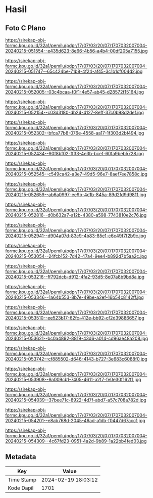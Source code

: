 # Hasil

## Foto C Plano

https://sirekap-obj-formc.kpu.go.id/32a1/pemilu/pdpr/17/07/03/20/07/1707032007004-20240215-051554--e435d623-8e66-4b56-a4b4-00df205a7155.jpg

https://sirekap-obj-formc.kpu.go.id/32a1/pemilu/pdpr/17/07/03/20/07/1707032007004-20240215-051747--65c424be-71b8-4f24-af45-3c1b1cf004d2.jpg

https://sirekap-obj-formc.kpu.go.id/32a1/pemilu/pdpr/17/07/03/20/07/1707032007004-20240215-052005--03c4bcaa-f0f1-4e57-ab45-d28572f15164.jpg

https://sirekap-obj-formc.kpu.go.id/32a1/pemilu/pdpr/17/07/03/20/07/1707032007004-20240215-052154--c03d3180-db24-4127-8eff-37c0b98d2def.jpg

https://sirekap-obj-formc.kpu.go.id/32a1/pemilu/pdpr/17/07/03/20/07/1707032007004-20240215-052302--bfca77b8-076e-4558-aa17-1f303d2bf494.jpg

https://sirekap-obj-formc.kpu.go.id/32a1/pemilu/pdpr/17/07/03/20/07/1707032007004-20240215-052434--90f8bf02-ff33-4e3b-bcef-60fa9beb5728.jpg

https://sirekap-obj-formc.kpu.go.id/32a1/pemilu/pdpr/17/07/03/20/07/1707032007004-20240215-052545--c549ca42-a3e7-49d5-96e7-8aef7ee7858c.jpg

https://sirekap-obj-formc.kpu.go.id/32a1/pemilu/pdpr/17/07/03/20/07/1707032007004-20240215-052659--ab6a0997-ee9b-4c1b-845a-89d2fd9d9811.jpg

https://sirekap-obj-formc.kpu.go.id/32a1/pemilu/pdpr/17/07/03/20/07/1707032007004-20240215-052816--d0b632a7-a12b-4380-a598-7743810e2c76.jpg

https://sirekap-obj-formc.kpu.go.id/32a1/pemilu/pdpr/17/07/03/20/07/1707032007004-20240215-052941--d904a07d-83c9-4b83-85e1-c6c49f7f2b9c.jpg

https://sirekap-obj-formc.kpu.go.id/32a1/pemilu/pdpr/17/07/03/20/07/1707032007004-20240215-053054--24fcb152-7d42-47a4-9ee4-b892d7b5aa2c.jpg

https://sirekap-obj-formc.kpu.go.id/32a1/pemilu/pdpr/17/07/03/20/07/1707032007004-20240215-053216--ff792dcb-d912-4fa2-93d5-8e07a8b9bd8a.jpg

https://sirekap-obj-formc.kpu.go.id/32a1/pemilu/pdpr/17/07/03/20/07/1707032007004-20240215-053346--1a64b553-8b7e-49be-a2ef-16b54c8142ff.jpg

https://sirekap-obj-formc.kpu.go.id/32a1/pemilu/pdpr/17/07/03/20/07/1707032007004-20240215-053510--ee523b17-62fc-412e-bb92-cf2d39886657.jpg

https://sirekap-obj-formc.kpu.go.id/32a1/pemilu/pdpr/17/07/03/20/07/1707032007004-20240215-053621--bc0a4892-8819-43d6-a014-cd96ae48a208.jpg

https://sirekap-obj-formc.kpu.go.id/32a1/pemilu/pdpr/17/07/03/20/07/1707032007004-20240215-053742--cf885502-d646-4143-b727-3e683c6088f0.jpg

https://sirekap-obj-formc.kpu.go.id/32a1/pemilu/pdpr/17/07/03/20/07/1707032007004-20240215-053908--9a009cb1-7405-4611-a2f7-fe0e30f162f1.jpg

https://sirekap-obj-formc.kpu.go.id/32a1/pemilu/pdpr/17/07/03/20/07/1707032007004-20240215-054039--37bee71c-8922-4d7f-abd7-a57c708a782d.jpg

https://sirekap-obj-formc.kpu.go.id/32a1/pemilu/pdpr/17/07/03/20/07/1707032007004-20240215-054201--e8ab768d-2045-46ad-a1db-f0447d67acc1.jpg

https://sirekap-obj-formc.kpu.go.id/32a1/pemilu/pdpr/17/07/03/20/07/1707032007004-20240215-054309--4c67fd23-0951-4a2d-9b89-1a22bb4fed03.jpg


## Metadata

| Key        | Value               |
| ---------- | ------------------- |
| Time Stamp | 2024-02-19 18:03:12 |
| Kode Dapil | 1701                |



